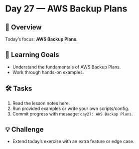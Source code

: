 # Day 27 — AWS Backup Plans

## 📖 Overview
Today’s focus: **AWS Backup Plans**.

## 🎯 Learning Goals
- Understand the fundamentals of AWS Backup Plans.
- Work through hands-on examples.

## 🛠️ Tasks
1. Read the lesson notes here.
2. Run provided examples or write your own scripts/config.
3. Commit progress with message: `day27: AWS Backup Plans`.

## 💡 Challenge
- Extend today’s exercise with an extra feature or edge case.

